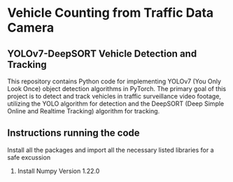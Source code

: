 # Vehicle Counting from Traffic Data Camera
## YOLOv7-DeepSORT Vehicle Detection and Tracking
This repository contains Python code for implementing YOLOv7 (You Only Look Once) object detection algorithms in PyTorch. The primary goal of this project is to detect and track vehicles in traffic surveillance video footage, utilizing the YOLO algorithm for detection and the DeepSORT (Deep Simple Online and Realtime Tracking) algorithm for tracking.

## Instructions running the code
Install all the packages and import all the necessary listed libraries for a safe excussion
1. Install Numpy Version 1.22.0

